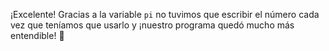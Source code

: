 ¡Excelente! Gracias a la variable `pi` no tuvimos que escribir el número cada vez que teníamos que usarlo y ¡nuestro programa quedó mucho más entendible! :raised_hands: